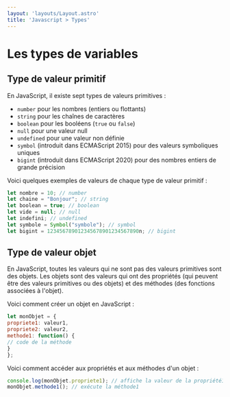 ```yaml
---
layout: 'layouts/Layout.astro'
title: 'Javascript > Types'
---
```


# Les types de variables

## Type de valeur primitif
En JavaScript, il existe sept types de valeurs primitives :

- <code>number</code> pour les nombres (entiers ou flottants)
- <code>string</code> pour les chaînes de caractères
- <code>boolean</code> pour les booléens (`true` ou `false`)
- <code>null</code> pour une valeur null
- <code>undefined</code> pour une valeur non définie
- <code>symbol</code> (introduit dans ECMAScript 2015) pour des valeurs
symboliques uniques
- <code>bigint</code> (introduit dans ECMAScript 2020) pour des nombres
entiers de grande précision

Voici quelques exemples de valeurs de chaque type de valeur primitif :
```js
let nombre = 10; // number
let chaine = "Bonjour"; // string
let boolean = true; // boolean
let vide = null; // null
let indefini; // undefined
let symbole = Symbol("symbole"); // symbol
let bigint = 123456789012345678901234567890n; // bigint
```
## Type de valeur objet

En JavaScript, toutes les valeurs qui ne sont pas des valeurs primitives
sont des objets. Les objets sont des valeurs qui ont des propriétés (qui
peuvent être des valeurs primitives ou des objets) et des méthodes (des
fonctions associées à l'objet).

Voici comment créer un objet en JavaScript :
```js
let monObjet = {
propriete1: valeur1,
propriete2: valeur2,
methode1: function() {
// code de la méthode
}
};
```

Voici comment accéder aux propriétés et aux méthodes d'un objet :
```js
console.log(monObjet.propriete1); // affiche la valeur de la propriété1
monObjet.methode1(); // exécute la méthode1
```
